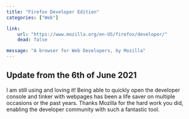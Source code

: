 ```yaml
---
title: "Firefox Developer Edition"
categories: ["Web"]

link:
    url: "https://www.mozilla.org/en-US/firefox/developer/"
    dead: false

message: "A browser for Web Developers, by Mozilla"
---
```


## Update from the 6th of June 2021

I am still using and loving it! Being able to quickly open the developer console and tinker with webpages has been a
life saver on multiple occasions or the past years. Thanks Mozilla for the hard work you did, enabling the developer
community with such a fantastic tool.